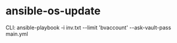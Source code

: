 # ansible-os-update

CLI: ansible-playbook -i inv.txt --limit 'bvaccount' --ask-vault-pass main.yml
